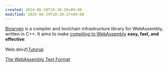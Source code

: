 ```yaml
---
created: 2024-06-28T19:30:50+09:00
modified: 2025-04-29T20:20:37+09:00
---
```


[Binaryen](https://github.com/WebAssembly/binaryen) is a compiler and toolchain infrastructure library for WebAssembly, written in C++. It aims to make [compiling to WebAssembly](https://github.com/WebAssembly/binaryen/wiki/Compiling-to-WebAssembly-with-Binaryen) **easy, fast, and effective**:

Web.devの[Tutorial](https://web.dev/articles/binaryen)

[The WebAssembly Text Format](https://nishtahir.com/the-wasm-text-format/)